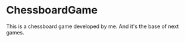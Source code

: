 ChessboardGame
==============
This is a chessboard game developed by me. And it's the base of next games.
